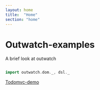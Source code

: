 ```yaml
---
layout: home
title:  "Home"
section: "home"
---
```


Outwatch-examples
===

A brief look at outwatch

```scala mdoc

import outwatch.dom._, dsl._

```

[Todomvc-demo](https://clovellytech.github.io/outwatch-examples/todomvc/)
